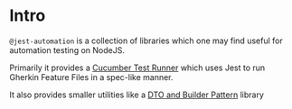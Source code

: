 # Intro

`@jest-automation` is a collection of libraries which one may find useful for automation testing on NodeJS.

Primarily it provides a [Cucumber Test Runner](cucumber/1_intro.mdx) which uses Jest to run Gherkin Feature Files in a spec-like manner.

It also provides smaller utilities like a [DTO and Builder Pattern](./utilities/1_dto-builder.md) library